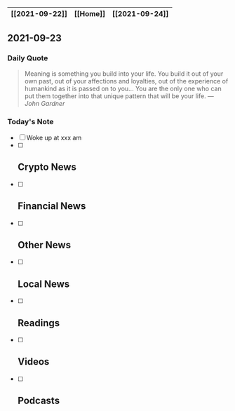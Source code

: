 | [[2021-09-22]] | [[Home]] | [[2021-09-24]] |
| :------------: | :------: | :------------: |

## 2021-09-23 

### Daily Quote
> Meaning is something you build into your life. You build it out of your own past, out of your affections and loyalties, out of the experience of humankind as it is passed on to you... You are the only one who can put them together into that unique pattern that will be your life.
> &mdash; <cite>John Gardner</cite>

### Today's Note
- [ ] Woke up at xxx am
- [ ] Crypto News
	- 
- [ ] Financial News
	- 
- [ ] Other News
	- 
- [ ] Local News
	-
- [ ] Readings
	- 
- [ ] Videos
	- 
- [ ] Podcasts
	- 
